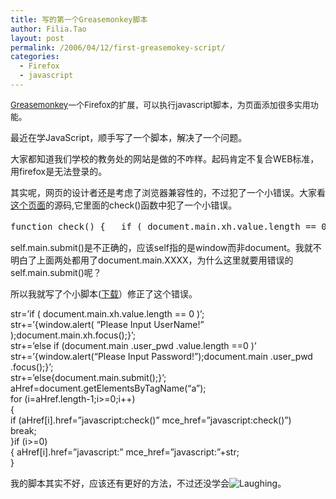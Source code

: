```yaml
---
title: 写的第一个Greasemonkey脚本
author: Filia.Tao
layout: post
permalink: /2006/04/12/first-greasemokey-script/
categories:
  - Firefox
  - javascript
---
```

<font size="-1"><font color="#000000"><a href="http://cn.iblog.com/greasemonkey.mozdev.org/">Greasemonkey</a></font>一个Firefox的扩展，可以执行javascript脚本，为页面添加很多实用功能。</font>

最近在学JavaScript，顺手写了一个脚本，解决了一个问题。

大家都知道我们学校的教务处的网站是做的不咋样。起码肯定不复合WEB标准，用firefox是无法登录的。

其实呢，网页的设计者还是考虑了浏览器兼容性的，不过犯了一个小错误。大家看[这个页面][1]的源码,它里面的check()函数中犯了一个小错误。

<div>
  <pre>function check() {  	if ( document.main.xh.value.length == 0 ) 	{ 	   window.alert( "请输入用户！" ) 	  document.main.xh.focus() 	 }  	else if (document.main .user_pwd .value.length ==0 ) 	 {          window.alert("请输入密码")           document.main .user_pwd .focus()      　}          　　else 	{   	  <font color="#ff0000"> self.main.submit();</font>     　}    }</pre>
</div>

self.main.submit()是不正确的，应该self指的是window而非document。我就不明白了上面两处都用了document.main.XXXX，为什么这里就要用错误的self.main.submit()呢？

所以我就写了个小脚本([下载][2]）修正了这个错误。

<div>
  str=&#8217;if ( document.main.xh.value.length == 0 )&#8217;;<br /> str+=&#8217;{window.alert( “Please Input UserName!” );document.main.xh.focus();}&#8217;;<br /> str+=&#8217;else if (document.main .user_pwd .value.length ==0 )&#8217;<br /> str+=&#8217;{window.alert(“Please Input Password!”);document.main .user_pwd .focus();}&#8217;;<br /> str+=&#8217;else{document.main.submit();}&#8217;;<br /> aHref=document.getElementsByTagName(“a”);<br /> for (i=aHref.length-1;i>=0;i++)<br /> {<br /> if (aHref[i].href=”javascript:check()” mce_href=”javascript:check()”)<br /> break;<br /> }if (i>=0)<br /> { aHref[i].href=”javascript:” mce_href=”javascript:”+str;<br /> }
</div>

我的脚本其实不好，应该还有更好的方法，不过还没学会<img border="0" alt="Laughing" src="http://cn.iblog.com/js/tinymce/jscripts/tiny_mce/plugins/emotions/images/smiley-laughing.gif" />。

 [1]: http://jwc.seu.edu.cn/admin/students/default.asp?topage=1&#038;mode=2
 [2]: http://whygudu.iblog.cn/resserver.php?blogId=6692&#038;resource=jwcSeu.user.js
